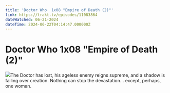 ```yaml
---
title: 'Doctor Who  1x08 "Empire of Death (2)"' 
link: https://trakt.tv/episodes/11083864
dateWatched: 06-21-2024
dateTime: 2024-06-22T04:14:47.000000Z
---
```

# Doctor Who  1x08 "Empire of Death (2)"

![](https://walter.trakt.tv/images/episodes/011/083/864/screenshots/thumb/9d65de4827.jpg)The Doctor has lost, his ageless enemy reigns supreme, and a shadow is falling over creation. Nothing can stop the devastation... except, perhaps, one woman.
